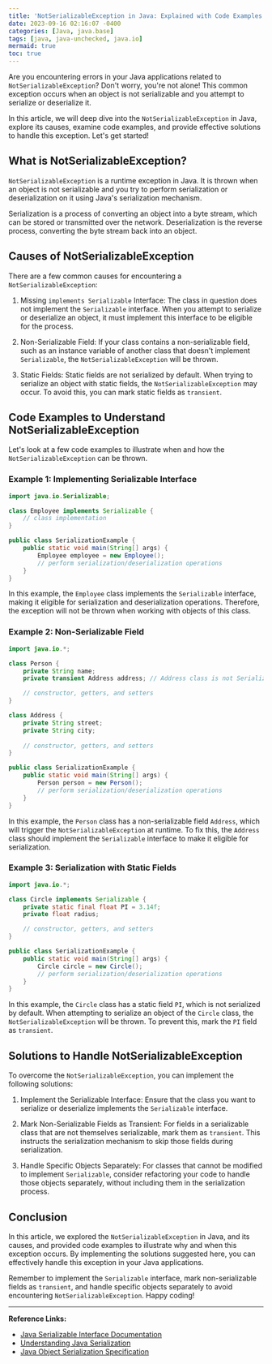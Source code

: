 ```yaml
---
title: 'NotSerializableException in Java: Explained with Code Examples and Solutions'
date: 2023-09-16 02:16:07 -0400
categories: [Java, java.base]
tags: [java, java-unchecked, java.io]
mermaid: true
toc: true
---
```



Are you encountering errors in your Java applications related to `NotSerializableException`? Don't worry, you're not alone! This common exception occurs when an object is not serializable and you attempt to serialize or deserialize it.

In this article, we will deep dive into the `NotSerializableException` in Java, explore its causes, examine code examples, and provide effective solutions to handle this exception. Let's get started!

## What is NotSerializableException?

`NotSerializableException` is a runtime exception in Java. It is thrown when an object is not serializable and you try to perform serialization or deserialization on it using Java's serialization mechanism. 

Serialization is a process of converting an object into a byte stream, which can be stored or transmitted over the network. Deserialization is the reverse process, converting the byte stream back into an object.

## Causes of NotSerializableException

There are a few common causes for encountering a `NotSerializableException`:

1. Missing `implements Serializable` Interface: The class in question does not implement the `Serializable` interface. When you attempt to serialize or deserialize an object, it must implement this interface to be eligible for the process.

2. Non-Serializable Field: If your class contains a non-serializable field, such as an instance variable of another class that doesn't implement `Serializable`, the `NotSerializableException` will be thrown.

3. Static Fields: Static fields are not serialized by default. When trying to serialize an object with static fields, the `NotSerializableException` may occur. To avoid this, you can mark static fields as `transient`.

## Code Examples to Understand NotSerializableException

Let's look at a few code examples to illustrate when and how the `NotSerializableException` can be thrown.

### Example 1: Implementing Serializable Interface

```java
import java.io.Serializable;

class Employee implements Serializable {
    // class implementation
}

public class SerializationExample {
    public static void main(String[] args) {
        Employee employee = new Employee();
        // perform serialization/deserialization operations
    }
}
```

In this example, the `Employee` class implements the `Serializable` interface, making it eligible for serialization and deserialization operations. Therefore, the exception will not be thrown when working with objects of this class.

### Example 2: Non-Serializable Field

```java
import java.io.*;

class Person {
    private String name;
    private transient Address address; // Address class is not Serializable

    // constructor, getters, and setters
}

class Address {
    private String street;
    private String city;
    
    // constructor, getters, and setters
}

public class SerializationExample {
    public static void main(String[] args) {
        Person person = new Person();
        // perform serialization/deserialization operations
    }
}
```

In this example, the `Person` class has a non-serializable field `Address`, which will trigger the `NotSerializableException` at runtime. To fix this, the `Address` class should implement the `Serializable` interface to make it eligible for serialization.

### Example 3: Serialization with Static Fields

```java
import java.io.*;

class Circle implements Serializable {
    private static final float PI = 3.14f;
    private float radius;

    // constructor, getters, and setters
}

public class SerializationExample {
    public static void main(String[] args) {
        Circle circle = new Circle();
        // perform serialization/deserialization operations
    }
}
```

In this example, the `Circle` class has a static field `PI`, which is not serialized by default. When attempting to serialize an object of the `Circle` class, the `NotSerializableException` will be thrown. To prevent this, mark the `PI` field as `transient`.

## Solutions to Handle NotSerializableException

To overcome the `NotSerializableException`, you can implement the following solutions:

1. Implement the Serializable Interface: Ensure that the class you want to serialize or deserialize implements the `Serializable` interface.

2. Mark Non-Serializable Fields as Transient: For fields in a serializable class that are not themselves serializable, mark them as `transient`. This instructs the serialization mechanism to skip those fields during serialization.

3. Handle Specific Objects Separately: For classes that cannot be modified to implement `Serializable`, consider refactoring your code to handle those objects separately, without including them in the serialization process.

## Conclusion

In this article, we explored the `NotSerializableException` in Java, and its causes, and provided code examples to illustrate why and when this exception occurs. By implementing the solutions suggested here, you can effectively handle this exception in your Java applications.

Remember to implement the `Serializable` interface, mark non-serializable fields as `transient`, and handle specific objects separately to avoid encountering `NotSerializableException`. Happy coding!

---

**Reference Links:**

- [Java Serializable Interface Documentation](https://docs.oracle.com/javase/10/docs/api/java/io/Serializable.html)
- [Understanding Java Serialization](https://www.baeldung.com/java-serialization)
- [Java Object Serialization Specification](https://docs.oracle.com/javase/8/docs/platform/serialization/spec/serialTOC.html)
